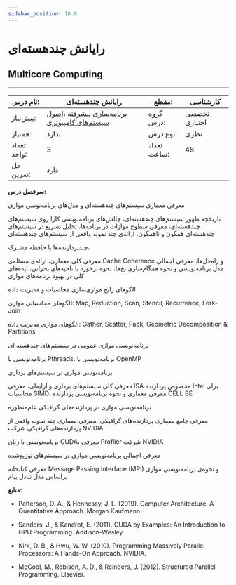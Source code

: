 ```yaml
---
sidebar_position: 18.0
---
```

# رایانش چند‌هسته‌ای
## Multicore Computing
_______________________________________________________________________________
| نام درس:    | رایانش چند‌هسته‌ای                                                                                                                      | مقطع:       | کارشناسی      |
| ----------- | --------------------------------------------------------------------------------------------------------------------------------------- | ----------- | ------------- |
| پیش‌نیاز:   | [برنامه‌سازی پیشرفته](../mandatory/Advanced-Programming.md) ،[اصول سیستم‌های کامپیوتری](../mandatory/Principles-of-Computer-Systems.md) | گروه درس:   | تخصصی اختیاری |
| هم‌نیاز:    | ندارد                                                                                                                                   | نوع درس:    | نظری          |
| تعداد واحد: | 3                                                                                                                                       | تعداد ساعت: | 48            |
| حل تمرین:   |  دارد                                                                                                                                   |             |               |

**سرفصل درس:**

معرفی معماری سیستم‌های چندهسته‌ای و مدل‌های برنامه‌نوسی موازی

تاریخچه ظهور سیستم‌های چند‌هسته‌ای،  چالش‌های برنامه‌نویسی کارا روی سیستم‌های چند‌هسته‌ای، معرفی سطوح موازات در برنامه‌ها، تحلیل تسریع در سیستم‌های چند‌هسته‌ای همگون و ناهمگون، ارائه‌ی‌ چند نمونه واقعی از سیستم‌های چند‌هسته‌ای

چند‌پردازنده‌ها با حافظه مشترک، 

معرفی کلی معماری،  ارائه‌ی مسئله‌ی Cache Coherence و راه‌حل‌ها، معرفی اجمالی مدل برنامه‌نویسی و نحوه همگام‌سازی نخ‌ها،‌ نحوه برخورد با ناحیه‌های بحرانی، ایده‌های کلی در بهبود برنامه‌های موازی

الگو‌های رایج موازی‌سازی محاسبات و مدیریت داده

الگوهای محاسباتی موازی: Map, Reduction, Scan, Stencil, Recurrence, Fork-Join

الگوهای موازی مدیریت داده: Gather, Scatter, Pack, Geometric Decomposition & Partitions

برنامه‌نویسی موازی عمومی در سیستم‌های چند‌هسته ای

برنامه‌نویسی با Pthreads،‌ برنامه‌نویسی با OpenMP

برنامه‌نوسی موازی در سیستم‌های برداری

معرفی کلی سیستم‌های برداری و آرایه‌ای،‌ معرفی ISA مخصوص پردازنده Intel برای محاسبات SIMD،‌ معرفی معماری و نحوه برنامه‌نویسی پردازنده CELL BE

برنامه‌نویسی موازی در پردازنده‌های گرافیکی عام‌منظوره

معرفی جامع معماری پردازنده‌های گرافیکی، معرفی معماری چند نمونه واقعی از پردازنده‌های گرافیکی شرکت NVIDIA

برنامه‌نویسی با زبان CUDA، معرفی Profiler شرکت NVIDIA

معرفی اجمالی برنامه‌نویسی موازی در سیستم‌های توزیع‌شده

معرفی کتابخانه Message Passing Interface (MPI) و نحوه‌ی برنامه‌نویسی موازی براساس مدل تبادل پیام

**منابع:**


- Patterson, D. A., & Hennessy, J. L. (2019). Computer Architecture: A Quantitative Approach. Morgan Kaufmann.

- Sanders, J., & Kandrot, E. (2011). CUDA by Examples: An Introduction to GPU Programming. Addison-Wesley.

- Kirk, D. B., & Hwu, W. W. (2010). Programming Massively Parallel Processors: A Hands-On Approach. NVIDIA.

- McCool, M., Robison, A. D., & Reinders, J. (2012). Structured Parallel Programming. Elsevier.

